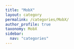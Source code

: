 ```yaml
---
title: "MobX"
layout: category
permalink: /categories/MobX/
author_profile: true
taxonomy: MobX
sidebar:
  nav: "categories"
---
```

